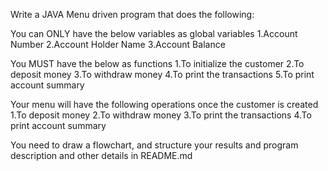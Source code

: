 Write a JAVA Menu driven program that does the following:

You can ONLY have the below variables as global variables
1.Account Number
2.Account Holder Name
3.Account Balance

You MUST have the below as functions
1.To initialize the customer
2.To deposit money
3.To withdraw money
4.To print the transactions
5.To print account summary

Your menu will have the following operations once the customer is created
1.To deposit money
2.To withdraw money
3.To print the transactions
4.To print account summary

You need to draw a flowchart, and structure your results and program description and other details in README.md